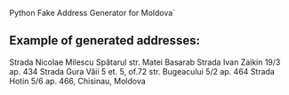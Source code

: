 Python Fake Address Generator for Moldova`

## Example of generated addresses:
Strada Nicolae Milescu Spătarul
str. Matei Basarab
Strada Ivan Zaikin 19/3 ap. 434
Strada Gura Văii 5 et. 5, of.72
str. Bugeacului 5/2 ap. 464
Strada Hotin 5/6 ap. 466, Chisinau, Moldova
